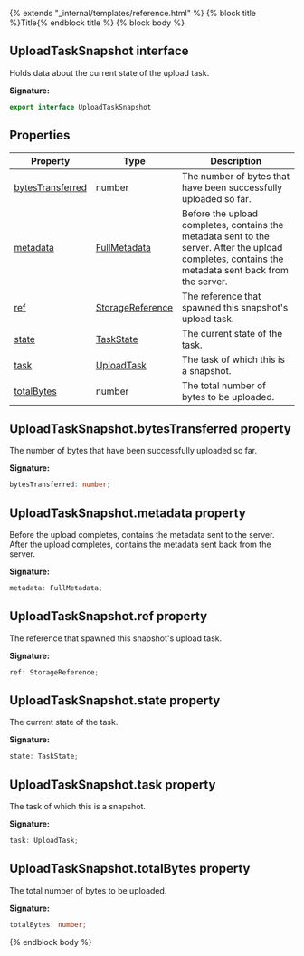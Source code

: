 {% extends "_internal/templates/reference.html" %}
{% block title %}Title{% endblock title %}
{% block body %}

## UploadTaskSnapshot interface

Holds data about the current state of the upload task.

<b>Signature:</b>

```typescript
export interface UploadTaskSnapshot 
```

## Properties

|  Property | Type | Description |
|  --- | --- | --- |
|  [bytesTransferred](./storage-types.uploadtasksnapshot.md#uploadtasksnapshotbytestransferred_property) | number | The number of bytes that have been successfully uploaded so far. |
|  [metadata](./storage-types.uploadtasksnapshot.md#uploadtasksnapshotmetadata_property) | [FullMetadata](./storage-types.fullmetadata.md#fullmetadata_interface) | Before the upload completes, contains the metadata sent to the server. After the upload completes, contains the metadata sent back from the server. |
|  [ref](./storage-types.uploadtasksnapshot.md#uploadtasksnapshotref_property) | [StorageReference](./storage-types.storagereference.md#storagereference_interface) | The reference that spawned this snapshot's upload task. |
|  [state](./storage-types.uploadtasksnapshot.md#uploadtasksnapshotstate_property) | [TaskState](./storage-types.md#taskstate_type) | The current state of the task. |
|  [task](./storage-types.uploadtasksnapshot.md#uploadtasksnapshottask_property) | [UploadTask](./storage-types.uploadtask.md#uploadtask_interface) | The task of which this is a snapshot. |
|  [totalBytes](./storage-types.uploadtasksnapshot.md#uploadtasksnapshottotalbytes_property) | number | The total number of bytes to be uploaded. |

## UploadTaskSnapshot.bytesTransferred property

The number of bytes that have been successfully uploaded so far.

<b>Signature:</b>

```typescript
bytesTransferred: number;
```

## UploadTaskSnapshot.metadata property

Before the upload completes, contains the metadata sent to the server. After the upload completes, contains the metadata sent back from the server.

<b>Signature:</b>

```typescript
metadata: FullMetadata;
```

## UploadTaskSnapshot.ref property

The reference that spawned this snapshot's upload task.

<b>Signature:</b>

```typescript
ref: StorageReference;
```

## UploadTaskSnapshot.state property

The current state of the task.

<b>Signature:</b>

```typescript
state: TaskState;
```

## UploadTaskSnapshot.task property

The task of which this is a snapshot.

<b>Signature:</b>

```typescript
task: UploadTask;
```

## UploadTaskSnapshot.totalBytes property

The total number of bytes to be uploaded.

<b>Signature:</b>

```typescript
totalBytes: number;
```
{% endblock body %}
